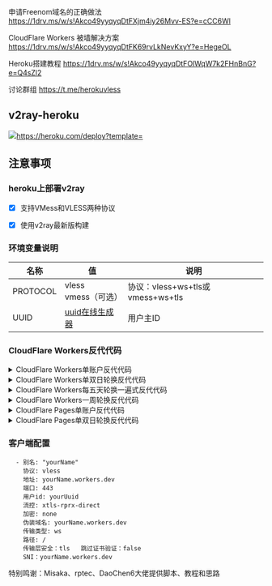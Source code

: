  申请Freenom域名的正确做法  https://1drv.ms/w/s!Akco49yyqyqDtFXjm4iy26Mvv-ES?e=cCC6Wl

 CloudFlare Workers 被墙解决方案  https://1drv.ms/w/s!Akco49yyqyqDtFK69rvLkNevKxyY?e=HegeOL

 Heroku搭建教程  https://1drv.ms/w/s!Akco49yyqyqDtFOlWqW7k2FHnBnG?e=Q4sZl2


 讨论群组  https://t.me/herokuvless

## v2ray-heroku

[![](https://www.herokucdn.com/deploy/button.png)](https://heroku.com/deploy?template=https://github.com/qq198812/Hreoku.git)https://heroku.com/deploy?template=

## 注意事项
### heroku上部署v2ray
- [x] 支持VMess和VLESS两种协议
- [x] 使用v2ray最新版构建




### 环境变量说明

|  名称 | 值  | 说明  |
| ------------ | ------------ | ------------ |
|  PROTOCOL |  vless<br>vmess（可选） |  协议：vless+ws+tls或vmess+ws+tls |默认vless
|  UUID |  [uuid在线生成器](https://www.uuidgenerator.net "uuid在线生成器") | 用户主ID  |


### CloudFlare Workers反代代码
<details>
<summary>CloudFlare Workers单账户反代代码</summary>

```js
addEventListener(
    "fetch",event => {
        let url=new URL(event.request.url);
        url.hostname="appname.herokuapp.com";
        let request=new Request(url,event.request);
        event. respondWith(
            fetch(request)
        )
    }
)
```
</details>

<details>
<summary>CloudFlare Workers单双日轮换反代代码</summary>

```js
const SingleDay = 'app0.herokuapp.com'
const DoubleDay = 'app1.herokuapp.com'
addEventListener(
    "fetch",event => {
    
        let nd = new Date();
        if (nd.getDate()%2) {
            host = SingleDay
        } else {
            host = DoubleDay
        }
        
        let url=new URL(event.request.url);
        url.hostname=host;
        let request=new Request(url,event.request);
        event. respondWith(
            fetch(request)
        )
    }
)
```
</details>

<details>
<summary>CloudFlare Workers每五天轮换一遍式反代代码</summary>

```js
const Day0 = 'app0.herokuapp.com'
const Day1 = 'app1.herokuapp.com'
const Day2 = 'app2.herokuapp.com'
const Day3 = 'app3.herokuapp.com'
const Day4 = 'app4.herokuapp.com'
addEventListener(
    "fetch",event => {
    
        let nd = new Date();
        let day = nd.getDate() % 5;
        if (day === 0) {
            host = Day0
        } else if (day === 1) {
            host = Day1
        } else if (day === 2) {
            host = Day2
        } else if (day === 3){
            host = Day3
        } else if (day === 4){
            host = Day4
        } else {
            host = Day1
        }
        
        let url=new URL(event.request.url);
        url.hostname=host;
        let request=new Request(url,event.request);
        event. respondWith(
            fetch(request)
        )
    }
)
```
</details>

<details>
<summary>CloudFlare Workers一周轮换反代代码</summary>

```js
const Day0 = 'app0.herokuapp.com'
const Day1 = 'app1.herokuapp.com'
const Day2 = 'app2.herokuapp.com'
const Day3 = 'app3.herokuapp.com'
const Day4 = 'app4.herokuapp.com'
const Day5 = 'app5.herokuapp.com'
const Day6 = 'app6.herokuapp.com'
addEventListener(
    "fetch",event => {
    
        let nd = new Date();
        let day = nd.getDay();
        if (day === 0) {
            host = Day0
        } else if (day === 1) {
            host = Day1
        } else if (day === 2) {
            host = Day2
        } else if (day === 3){
            host = Day3
        } else if (day === 4) {
            host = Day4
        } else if (day === 5) {
            host = Day5
        } else if (day === 6) {
            host = Day6
        } else {
            host = Day1
        }
        
        let url=new URL(event.request.url);
        url.hostname=host;
        let request=new Request(url,event.request);
        event. respondWith(
            fetch(request)
        )
    }
)
```
</details>

<details>
<summary>CloudFlare Pages单账户反代代码</summary>

```js
export default {
  async fetch(request, env) {
    let url = new URL(request.url);
    if (url.pathname.startsWith('/')) {
      url.hostname = 'app0.herokuapp.com'
      let new_request = new Request(url, request);
      return fetch(new_request);
    }
    return env.ASSETS.fetch(request);
  },
};
```
</details>

<details>
<summary>CloudFlare Pages单双日轮换反代代码</summary>

```js
export default {
  async fetch(request, env) {
    const day1 = 'app0.herokuapp.com'
    const day2 = 'app1.herokuapp.com'
    let url = new URL(request.url);
    if (url.pathname.startsWith('/')) {
      let day = new Date()
      if (day.getDay() % 2) {
        url.hostname = day1
      } else {
        url.hostname = day2
      }
      let new_request = new Request(url, request);
      return fetch(new_request);
    }
    return env.ASSETS.fetch(request);
  },
};
```
</details>

### 客户端配置

```
  - 别名: "yourName"
    协议: vless
    地址: yourName.workers.dev
    端口: 443
    用户id: yourUuid
    流控: xtls-rprx-direct
    加密: none
    伪装域名: yourName.workers.dev
    传输类型: ws
    路径: /
    传输层安全：tls   跳过证书验证：false
    SNI：yourName.workers.dev
```



特别鸣谢：Misaka、rptec、DaoChen6大佬提供脚本、教程和思路


